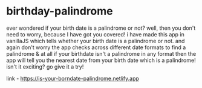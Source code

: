 # birthday-palindrome

ever wondered if your birth date is a palindrome or not? well, then you don't need to worry, because I have got you covered!  i have made this app in vanillaJS which tells whether your birth date is a palindrome or not. and again don't worry the app checks across different date formats to find a palindrome & at all if your birthdate isn't a palindrome in any format then the app will tell you the nearest date from your birth date which is a palindrome! isn't it exciting? go give it a try! 

link - https://is-your-borndate-palindrome.netlify.app
